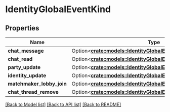 # IdentityGlobalEventKind

## Properties

Name | Type | Description | Notes
------------ | ------------- | ------------- | -------------
**chat_message** | Option<[**crate::models::IdentityGlobalEventChatMessage**](IdentityGlobalEventChatMessage.md)> |  | [optional]
**chat_read** | Option<[**crate::models::IdentityGlobalEventChatRead**](IdentityGlobalEventChatRead.md)> |  | [optional]
**party_update** | Option<[**crate::models::IdentityGlobalEventPartyUpdate**](IdentityGlobalEventPartyUpdate.md)> |  | [optional]
**identity_update** | Option<[**crate::models::IdentityGlobalEventIdentityUpdate**](IdentityGlobalEventIdentityUpdate.md)> |  | [optional]
**matchmaker_lobby_join** | Option<[**crate::models::IdentityGlobalEventMatchmakerLobbyJoin**](IdentityGlobalEventMatchmakerLobbyJoin.md)> |  | [optional]
**chat_thread_remove** | Option<[**crate::models::IdentityGlobalEventChatThreadRemove**](IdentityGlobalEventChatThreadRemove.md)> |  | [optional]

[[Back to Model list]](../README.md#documentation-for-models) [[Back to API list]](../README.md#documentation-for-api-endpoints) [[Back to README]](../README.md)


